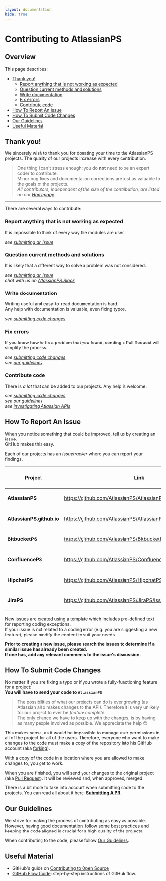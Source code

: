 ```yaml
---
layout: documentation
hide: true
---
```

# Contributing to AtlassianPS

## Overview

This page describes:

* [Thank you!](#thank-you)
  * [Report anything that is not working as expected](#report-anything-that-is-not-working-as-expected)
  * [Question current methods and solutions](#question-current-methods-and-solutions)
  * [Write documentation](#write-documentation)
  * [Fix errors](#fix-errors)
  * [Contribute code](#contribute-code)
* [How To Report An Issue](#how-to-report-an-issue)
* [How To Submit Code Changes](#how-to-submit-code-changes)
* [Our Guidelines](#our-guidelines)
* [Useful Material](#useful-material)

## Thank you!

We sincerely wish to thank you for donating your time to the AtlassianPS projects.
The quality of our projects increase with every contribution.

> One thing I can't stress enough:
> you do **not** need to be an expert coder to contribute.  
> Minor bug fixes and documentation corrections are just as valuable to the goals of the projects.  
> _All contributors, independent of the size of the contribution, are listed on our [Homepage](https://atlassianps.org/#people)._

---

There are several ways to contribute:

### Report anything that is not working as expected

It is impossible to think of every way the modules are used.

_see [submitting an issue]_

### Question current methods and solutions

It is likely that a different way to solve a problem was not considered.

_see [submitting an issue]_  
_chat with us on [AtlassianPS.Slack]_

### Write documentation

Writing useful and easy-to-read documentation is hard.  
Any help with documentation is valuable, even fixing typos.

_see [submitting code changes]_

### Fix errors

If you know how to fix a problem that you found, sending a Pull Request will simplify the process.

_see [submitting code changes]_  
_see [our guidelines]_

### Contribute code

There is _a lot_ that can be added to our projects. Any help is welcome.

_see [submitting code changes]_  
_see [our guidelines]_  
_see [investigating Atlassian APIs]_

## How To Report An Issue

When you notice something that could be improved,
tell us by creating an issue.  
GitHub makes this easy.

Each of our projects has an _Issuetracker_ where you can report your findings.

|Project|Link|# of open issues|
|-------|----|----------------|
|**AtlassianPS**|<https://github.com/AtlassianPS/AtlassianPS/issues/new>|[![Open Issues](https://img.shields.io/github/issues-raw/AtlassianPS/AtlassianPS.svg?maxAge=2592000)](https://github.com/AtlassianPS/AtlassianPS/issues)|
|**AtlassianPS.github.io**|<https://github.com/AtlassianPS/AtlassianPS.github.io/issues/new>|[![Open Issues](https://img.shields.io/github/issues-raw/AtlassianPS/AtlassianPS.github.io.svg?maxAge=2592000)](https://github.com/AtlassianPS/AtlassianPS.github.io/issues)|
|**BitbucketPS**|<https://github.com/AtlassianPS/BitbucketPS/issues/new>|[![Open Issues](https://img.shields.io/github/issues-raw/AtlassianPS/BitbucketPS.svg?maxAge=2592000)](https://github.com/AtlassianPS/BitbucketPS/issues)|
|**ConfluencePS**|<https://github.com/AtlassianPS/ConfluencePS/issues/new>|[![Open Issues](https://img.shields.io/github/issues-raw/AtlassianPS/ConfluencePS.svg?maxAge=2592000)](https://github.com/AtlassianPS/ConfluencePS/issues)|
|**HipchatPS**|<https://github.com/AtlassianPS/HipchatPS/issues/new>|[![Open Issues](https://img.shields.io/github/issues-raw/AtlassianPS/HipchatPSPS.svg?maxAge=2592000)](https://github.com/AtlassianPS/HipchatPS/issues)|
|**JiraPS**|<https://github.com/AtlassianPS/JiraPS/issues/new>|[![Open Issues](https://img.shields.io/github/issues-raw/AtlassianPS/JiraPS.svg?maxAge=2592000)](https://github.com/AtlassianPS/JiraPS/issues)|

New issues are created using a template which includes pre-defined text for reporting coding exceptions.  
If your issue is not related to a coding error (e.g. you are suggesting a new feature), please modify the content to suit your needs.

**Prior to creating a new issue, please search the issues to determine if a similar issue has already been created.**  
**If one has, add any relevant comments to the issue's discussion.**

## How To Submit Code Changes

No matter if you are fixing a typo or if you wrote a fully-functioning feature for a project:  
**You will have to send your code to `AtlassianPS`**

> The possibilities of what our projects can do is ever growing (as Atlassian also makes changes to the API).
> Therefore it is very unlikely for our project to ever be _feature complete_.  
> The only chance we have to keep up with the changes, is by having as many people involved as possible.
> We appreciate the help 😊

This makes sense, as it would be impossible to manage user permissions in all of the project for all of the users.
Therefore, everyone who want to make changes to the code must make a copy of the repository into his GitHub account (aka [forking](https://help.github.com/articles/fork-a-repo/)).

With a copy of the code in a location where you are allowed to make changes to, you get to work.

When you are finished, you will send your changes to the original project (aka [Pull Request](https://help.github.com/articles/about-pull-requests/)).
It will be reviewed and, when approved, merged.

There is a bit more to take into account when submitting code to the projects.
You can read all about it here: **[Submitting A PR]**.

## Our Guidelines

We strive for making the process of contributing as easy as possible.
However, having good documentation, follow some best practices and keeping the code aligned is crucial for a high quality of the projects.

When contributing to the code, please follow [Our Guidelines](our-guidelines.html).

## Useful Material

* GitHub's guide on [Contributing to Open Source](https://guides.github.com/activities/contributing-to-open-source/#pull-request)
* [GitHub Flow Guide](https://guides.github.com/introduction/flow/): step-by-step instructions of GitHub flow.

<!-- reference-style links -->
  [AtlassianPS.Slack]: https://atlassianps.org/slack/
  [submitting an issue]: #how-to-report-an-issue
  [submitting code changes]: #how-to-submit-code-changes
  [our guidelines]: #our-guidelines
  [investigating Atlassian APIs]: #todo
  [Submitting A PR]: submitting-a-pr.html
